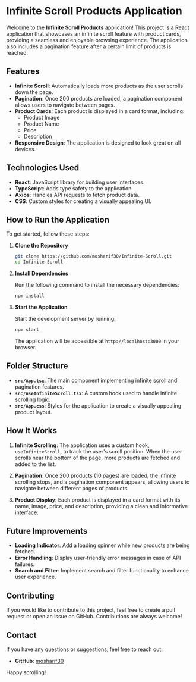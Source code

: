 # Infinite Scroll Products Application

Welcome to the **Infinite Scroll Products** application! This project is a React application that showcases an infinite scroll feature with product cards, providing a seamless and enjoyable browsing experience. The application also includes a pagination feature after a certain limit of products is reached.

## Features

- **Infinite Scroll**: Automatically loads more products as the user scrolls down the page.
- **Pagination**: Once 200 products are loaded, a pagination component allows users to navigate between pages.
- **Product Cards**: Each product is displayed in a card format, including:
  - Product Image
  - Product Name
  - Price
  - Description
- **Responsive Design**: The application is designed to look great on all devices.

## Technologies Used

- **React**: JavaScript library for building user interfaces.
- **TypeScript**: Adds type safety to the application.
- **Axios**: Handles API requests to fetch product data.
- **CSS**: Custom styles for creating a visually appealing UI.

## How to Run the Application

To get started, follow these steps:

1. **Clone the Repository**

   ```bash
   git clone https://github.com/mosharif30/Infinite-Scroll.git
   cd Infinite-Scroll
   ```

2. **Install Dependencies**

   Run the following command to install the necessary dependencies:

   ```bash
   npm install
   ```

3. **Start the Application**

   Start the development server by running:

   ```bash
   npm start
   ```

   The application will be accessible at `http://localhost:3000` in your browser.


## Folder Structure

- **`src/App.tsx`**: The main component implementing infinite scroll and pagination features.
- **`src/useInfiniteScroll.tsx`**: A custom hook used to handle infinite scrolling logic.
- **`src/App.css`**: Styles for the application to create a visually appealing product layout.


## How It Works

1. **Infinite Scrolling**: The application uses a custom hook, `useInfiniteScroll`, to track the user's scroll position. When the user scrolls near the bottom of the page, more products are fetched and added to the list.

2. **Pagination**: Once 200 products (10 pages) are loaded, the infinite scrolling stops, and a pagination component appears, allowing users to navigate between different pages of products.

3. **Product Display**: Each product is displayed in a card format with its name, image, price, and description, providing a clean and informative interface.

## Future Improvements

- **Loading Indicator**: Add a loading spinner while new products are being fetched.
- **Error Handling**: Display user-friendly error messages in case of API failures.
- **Search and Filter**: Implement search and filter functionality to enhance user experience.

## Contributing

If you would like to contribute to this project, feel free to create a pull request or open an issue on GitHub. Contributions are always welcome!



## Contact

If you have any questions or suggestions, feel free to reach out:

- **GitHub**: [mosharif30](https://github.com/mosharif30)

Happy scrolling!
